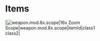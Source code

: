 # Items

|![weapon.mod.8x.scope](https://rustlabs.com/img/items180/weapon.mod.8x.scope.png)|16x Zoom Scope|weapon.mod.8x.scope|itemId|class1<br>class2|

